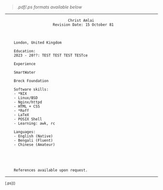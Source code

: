 > *.pdf/.ps formats available below*

<hr>

                                 Christ Amlai                                 
                          Revision Date: 15 October 81

<br>

        London, United Kingdom                                            
                 
        Education:                                                       
        2023 - 20??: TEST TEST TEST TESTce 
                  
        Experience                                                      
                  
        SmartWater                                                  

        Breck Foundation
        
        Software skills:
        - *NIX
        - Linux/BSD
        - Nginx/httpd
        - HTML + CSS
        - *Roff
        - LaTeX
        - POSIX Shell
        - Learning: awk, rc
                  
        Languages:
        - English (Native)
        - Bengali (Fluent)
        - Chinese (Amateur)



                                 

        References available upon request.


<hr>
<small>[.ps]() </small>
